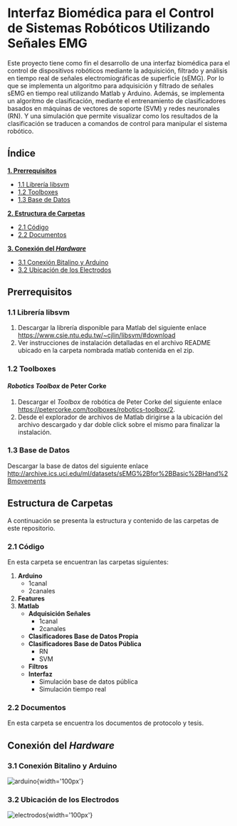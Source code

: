 # Interfaz Biomédica para el Control de Sistemas Robóticos Utilizando Señales EMG

Este proyecto tiene como fin el desarrollo de una interfaz biomédica para el control de dispositivos robóticos mediante la adquisición, filtrado y análisis en tiempo real de señales electromiográficas de superficie (sEMG). Por lo que se implementa un algoritmo para adquisición y filtrado de señales sEMG en tiempo real utilizando Matlab y Arduino. Además, se implementa un algoritmo de clasificación, mediante el entrenamiento de clasificadores basados en máquinas de vectores de soporte (SVM) y redes neuronales (RN). Y una simulación que permite visualizar como los resultados de la clasificación se traducen a comandos de control para manipular el sistema robótico.

## Índice

**[1. Prerrequisitos](#prerrequisitos)**
  * [1.1 Librería libsvm](#libsvm)
  * [1.2 Toolboxes](#toolboxes)
  * [1.3 Base de Datos](#database)

**[2. Estructura de Carpetas](#carpetas)**
  * [2.1 Código](#codigo)
  * [2.2 Documentos](#documentos)

**[3. Conexión del *Hardware*](#hardware)**
  * [3.1 Conexión Bitalino y Arduino](#bitalino)
  * [3.2 Ubicación de los Electrodos](#electrodos)

## Prerrequisitos <a name="prerrequisitos"></a>

### 1.1 Librería libsvm <a name="libsvm"></a>
1. Descargar la librería disponible para Matlab del siguiente enlace https://www.csie.ntu.edu.tw/~cjlin/libsvm/#download
2. Ver instrucciones de instalación detalladas en el archivo README ubicado en la carpeta nombrada matlab contenida en el zip.

### 1.2 Toolboxes <a name="toolboxes"></a>
#### *Robotics Toolbox* de Peter Corke
1. Descargar el *Toolbox* de robótica de Peter Corke del siguiente enlace https://petercorke.com/toolboxes/robotics-toolbox/2.
2. Desde el explorador de archivos de Matlab dirigirse a la ubicación del archivo descargado y dar doble click sobre el mismo para finalizar la instalación.

### 1.3 Base de Datos <a name="database"></a>
Descargar la base de datos del siguiente enlace http://archive.ics.uci.edu/ml/datasets/sEMG%2Bfor%2BBasic%2BHand%2Bmovements

## Estructura de Carpetas <a name="carpetas"></a>
A continuación se presenta la estructura y contenido de las carpetas de este repositorio.

### 2.1 Código <a name="codigo"></a>
En esta carpeta se encuentran las carpetas siguientes:

1. **Arduino**
    * 1canal
    * 2canales
2. **Features**
3. **Matlab**
    * **Adquisición Señales**
         + 1canal
         + 2canales
    * **Clasificadores Base de Datos Propia**
    * **Clasificadores Base de Datos Pública**
         + RN
         + SVM
    * **Filtros**
    * **Interfaz**
         + Simulación base de datos pública
         + Simulación tiempo real


### 2.2 Documentos <a name="documentos"></a>
En esta carpeta se encuentra los documentos de protocolo y tesis.

## Conexión del *Hardware* <a name="hardware"></a>

### 3.1 Conexión Bitalino y Arduino <a name="bitalino"></a>
![arduino](/Interfaces-Biomedicas/EMG/Imagenes/arduino.PNG){width='100px'}

### 3.2 Ubicación de los Electrodos <a name="electrodos"></a>
![electrodos](/Interfaces-Biomedicas/EMG/Imagenes/electrodos.PNG){width='100px'}
